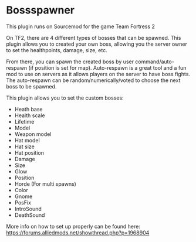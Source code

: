 # Bossspawner

This plugin runs on Sourcemod for the game Team Fortress 2

On TF2, there are 4 different types of bosses that can be spawned.
This plugin allows you to created your own boss, allowing you the server owner to set the healthpoints, damage, size, etc.

From there, you can spawn the created boss by user command/auto-respawn (if position is set for map).
Auto-respawn is a great tool and a fun mod to use on servers as it allows players on the server to have boss fights.
The auto-respawn can be random/numerically/voted to choose the next boss to be spawned.

This plugin allows you to set the custom bosses:
- Heath base
- Health scale
- Lifetime
- Model
- Weapon model
- Hat model
- Hat size
- Hat position
- Damage
- Size
- Glow
- Position
- Horde (For multi spawns)
- Color
- Gnome
- PosFix
- IntroSound
- DeathSound

More info on how to set up properly can be found here:
https://forums.alliedmods.net/showthread.php?p=1968904
